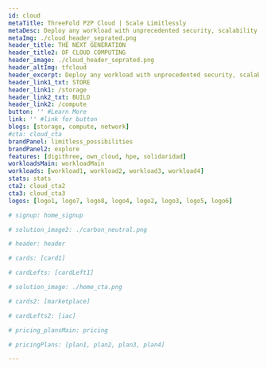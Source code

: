 ```yaml
---
id: cloud
metaTitle: ThreeFold P2P Cloud | Scale Limitlessly
metaDesc: Deploy any workload with unprecedented security, scalability, and eﬃciency, on a fully comprehensive peer-to-peer digital infrastructure. Discover a cloud like no other
metaImg: ./cloud_header_seprated.png
header_title: THE NEXT GENERATION 
header_title2: OF CLOUD COMPUTING
header_image: ./cloud_header_seprated.png
header_altImg: tfcloud
header_excerpt: Deploy any workload with unprecedented security, scalability, and eﬃciency, on a fully comprehensive peer-to-peer digital infrastructure. Discover a cloud like no other
header_link1_txt: STORE
header_link1: /storage
header_link2_txt: BUILD
header_link2: /compute
button: '' #Learn More
link: '' #link for button
blogs: [storage, compute, network]
#cta: cloud_cta
brandPanel: limitless_possibilities
brandPanel2: explore
features: [digithree, own_cloud, hpe, solidaridad]
workloadsMain: workloadMain
workloads: [workload1, workload2, workload3, workload4]
stats: stats
cta2: cloud_cta2
cta3: cloud_cta3
logos: [logo1, logo7, logo8, logo4, logo2, logo3, logo5, logo6]

# signup: home_signup

# solution_image2: ./carbon_neutral.png

# header: header

# cards: [card1]

# cardLefts: [cardLeft1]

# solution_image: ./home_cta.png

# cards2: [marketplace]

# cardLefts2: [iac]

# pricing_plansMain: pricing

# pricingPlans: [plan1, plan2, plan3, plan4]

---
```

